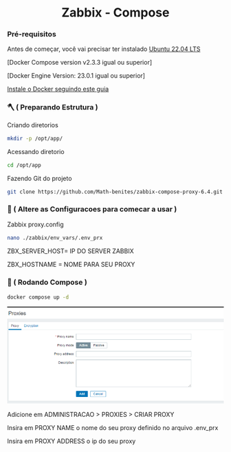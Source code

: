 <h1 align="center">Zabbix - Compose </h1>

### Pré-requisitos

Antes de começar, você vai precisar ter instalado 
[Ubuntu 22.04 LTS ](https://releases.ubuntu.com/jammy/)

[Docker Compose version v2.3.3 igual ou superior]


[Docker Engine Version: 23.0.1 igual ou superior]


[Instale o Docker seguindo este guia](https://github.com/Math-benites/docker-install-script)



### 🪓 ( Preparando Estrutura )

Criando diretorios
```bash
mkdir -p /opt/app/
```
Acessando diretorio
```bash
cd /opt/app
```

Fazendo Git do projeto
```bash
git clone https://github.com/Math-benites/zabbix-compose-proxy-6.4.git . 
```

### 🔧 ( Altere as Configuracoes para comecar a usar )

Zabbix proxy.config
```bash
nano ./zabbix/env_vars/.env_prx
``` 

ZBX_SERVER_HOST= IP DO SERVER ZABBIX

ZBX_HOSTNAME = NOME PARA SEU PROXY

### 🎲 ( Rodando Compose )

```bash
docker compose up -d
``` 

<p float="left">
 <img src="https://github.com/Math-benites/zabbix-compose-proxy-6.0/blob/main/zabbix/Fotos/Captura%20de%20tela%202023-06-04%20220202.png" width="600" />
<p>

Adicione em ADMINISTRACAO > PROXIES > CRIAR PROXY

Insira em PROXY NAME o nome do seu proxy definido no arquivo .env_prx

Insira em PROXY ADDRESS o ip do seu proxy

